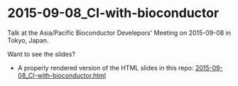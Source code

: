 # 2015-09-08_CI-with-bioconductor

Talk at the Asia/Pacific Bioconductor Develepors' Meeting on 2015-09-08 in Tokyo, Japan.

Want to see the slides?

- A properly rendered version of the HTML slides in this repo: [2015-09-08_CI-with-bioconductor.html](https://raw.git.com/PeteHaitch/2015-09-08_CI-with-bioconductor/master/2015-09-08_CI-with-bioconductor.html)
